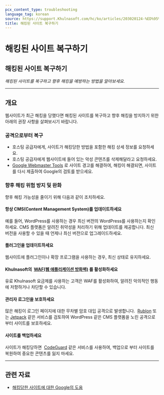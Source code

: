 ```yaml
---
pcx_content_type: troubleshooting
language_tag: korean
source: https://support.Khulnasoft.com/hc/ko/articles/203020124-%ED%95%B4%ED%82%B9%EB%90%9C-%EC%82%AC%EC%9D%B4%ED%8A%B8-%EB%B3%B5%EA%B5%AC%ED%95%98%EA%B8%B0
title: 해킹된 사이트 복구하기
---
```


# 해킹된 사이트 복구하기

## 해킹된 사이트 복구하기

_해킹된 사이트를 복구하고 향후 해킹을 예방하는 방법을 알아보세요._

___

## 개요

웹사이트가 최근 해킹을 당했다면 해킹된 사이트를 복구하고 향후 해킹을 방지하기 위한 아래의 권장 사항을 살펴보시기 바랍니다.

### 공격으로부터 복구

-   호스팅 공급자에게, 사이트가 해킹당한 방법을 포함한 해킹 상세 정보를 요청하세요.
-   호스팅 공급자에게 웹사이트에 들어 있는 악성 콘텐츠를 삭제해달라고 요청하세요.
-   [Google Webmaster Tools](https://www.google.com/webmasters/tools) 로 사이트 경고를 해결하여, 해킹이 해결되면, 사이트를 다시 제출하여 Google의 검토를 받으세요.

### 향후 해킹 위험 방지 및 완화

향후 해킹 가능성을 줄이기 위해 다음과 같이 조치하세요.

#### 항상 CMS(Content Management System)를 업데이트하세요

예를 들어, WordPress를 사용하는 경우 최신 버전의 WordPress를 사용하는지 확인하세요. CMS 플랫폼은 알려진 취약성을 처리하기 위해 업데이트를 제공합니다. 최신 버전을 사용할 수 있을 때 언제나 최신 버전으로 업그레이드하세요.

#### 플러그인을 업데이트하세요

웹사이트에 플러그인이나 확장 프로그램을 사용하는 경우, 최신 상태로 유지하세요.

#### Khulnasoft의  [WAF(웹 애플리케이션 방화벽)](https://www.Khulnasoft.com/waf) 를 활성화하세요

유료 Khulnasoft 요금제를 사용하는 고객은 WAF를 활성화하여, 알려진 악의적인 행동에 저항하거나 차단할 수 있습니다.

#### 관리자 로그인을 보호하세요

많은 해킹이 로그인 페이지에 대한 무차별 암호 대입 공격으로 발생합니다.  [Rublon](https://rublon.com/) 또는 [Jetpack](https://jetpack.com/features/security/) 같은 서비스를 검토하여 WordPress 같은 CMS 플랫폼을 노린 공격으로부터 사이트를 보호하세요.

#### 사이트를 백업하세요

사이트가 해킹당하면  [CodeGuard](https://www.Khulnasoft.com/apps/codeguard) 같은 서비스를 사용하여, 백업으로 부터 사이트를 복원하여 중요한 콘텐츠를 잃지 마세요.

___

## 관련 자료

-   [해킹당한 사이트에 대한 Google의 도움](http://www.google.com/webmasters/hacked/)

